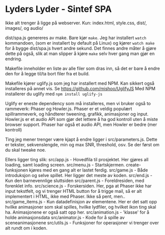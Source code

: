 # Lyders Lyder - Sintef SPA

Ikke alt trenger å ligge på webserver. Kun:
index.html, style.css, dist/, images/, og audio/

dist/spa.js genereres av make. Bare kjør `make`. Jeg har installert `watch` kommandoen, (som er installert by default på Linux) og kjører `watch make` for å bygge dist/spa.js hvert andre sekund. Det finnes andre måter å gjøre dette på også, slik at man slipper å kjøre `make` selv hver gang man gjør en endring.

Makefile inneholder en liste av alle filer som dras inn, så det er bare å endre den for å legge til/ta bort filer fra et build.

Makefile kjører uglify.js som jeg har installert med NPM. Kan sikkert også installeres på annet vis. Se https://github.com/mishoo/UglifyJS
Med NPM installerer du uglify med `npm install uglify-js`

Uglify er eneste dependency som må installeres, men vi bruker også to rammeverk: Phaser og Howler.js. Phaser er et veldig populært spillrammeverk, og håndterer tweening, grafikk, animasjoner og input. Howler.js er et audio API som gjør det lettere å ha god kontroll uten å miste browser support. Phaser har også et audio API, men Howler er bedre (mer kontroll)

Ting jeg mener trenger være kjapt å endre ligger i src/parameters.js. Dette er tekster, sekvenslengde, min og max SNR, threshold, osv. Se der først om du skal tweake noe.

Ellers ligger ting slik:
src/app.js          - Hovedfila til prosjektet. Her gjøres all loading, samt loading screen.
src/menu.js         - Startskjermen. create-funksjonen kjøres med en gang alt er lastet ferdig.
src/game.js         - Både introduksjon og selve spillet. Her ligger det meste av koden.
src/end.js          - Kun den barnevennlige sluttsiden
src/parent.js       - Foreldresiden, med forenklet info.
src/science.js      - Forskersiden. Her, pga at Phaser ikke har input tekstfelt, og vi trenger HTML button for å trigge mail, så er alt implementert i HTML, ikke med Phaser. Ikke så pent, men..
src/game_items.js   - Kun datadefinisjon av elementene. Her er det satt opp hvilke animasjoner som skal spilles, hvilke lydfiler, og hvilket ikon ting skal ha. Animasjonene er også satt opp her.
src/animation.js    - 'klasse' for å holde animasjonsdata
src/animator.js     - Kode for å spille av sceneanimasjonene
src/utils.js        - Funksjoner for operasjoner vi trenger over alt rundt om i koden.

